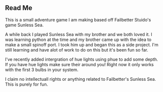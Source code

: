 ## Read Me

This is a small adventure game I am making based off Failbetter Stuido's game Sunless Sea.

A while back I played Sunless Sea with my brother and we both loved it. I was learning python at
the time and my brother came up with the idea to make a small spinoff port. I took him up and
began this as a side project. I'm still learning and have alot of work to do on this but
it's been fun so far.

I've recently added intergration of hue lights using phue to add some depth. If you have hue lights
make sure their around you! Right now it only works with the first 3 bulbs in your system.

I claim no intellectuall rights or anything related to Failbetter's Sunless Sea.
This is purely for fun.
